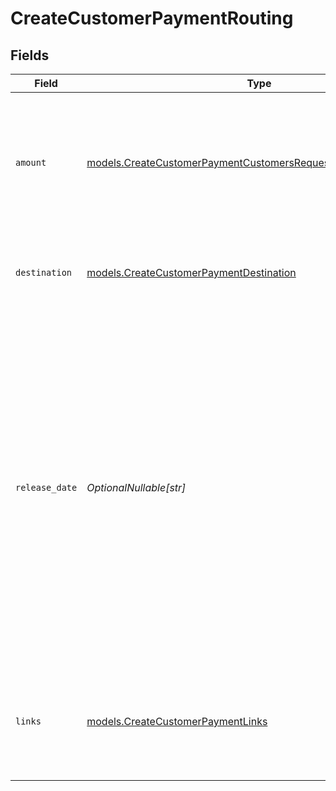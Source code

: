 # CreateCustomerPaymentRouting


## Fields

| Field                                                                                                                                                                                                                                                             | Type                                                                                                                                                                                                                                                              | Required                                                                                                                                                                                                                                                          | Description                                                                                                                                                                                                                                                       | Example                                                                                                                                                                                                                                                           |
| ----------------------------------------------------------------------------------------------------------------------------------------------------------------------------------------------------------------------------------------------------------------- | ----------------------------------------------------------------------------------------------------------------------------------------------------------------------------------------------------------------------------------------------------------------- | ----------------------------------------------------------------------------------------------------------------------------------------------------------------------------------------------------------------------------------------------------------------- | ----------------------------------------------------------------------------------------------------------------------------------------------------------------------------------------------------------------------------------------------------------------- | ----------------------------------------------------------------------------------------------------------------------------------------------------------------------------------------------------------------------------------------------------------------- |
| `amount`                                                                                                                                                                                                                                                          | [models.CreateCustomerPaymentCustomersRequestRequestBodyAmount](../models/createcustomerpaymentcustomersrequestrequestbodyamount.md)                                                                                                                              | :heavy_check_mark:                                                                                                                                                                                                                                                | The portion of the total payment amount being routed. Currently only `EUR` payments can be routed.                                                                                                                                                                |                                                                                                                                                                                                                                                                   |
| `destination`                                                                                                                                                                                                                                                     | [models.CreateCustomerPaymentDestination](../models/createcustomerpaymentdestination.md)                                                                                                                                                                          | :heavy_check_mark:                                                                                                                                                                                                                                                | The destination of this portion of the payment.                                                                                                                                                                                                                   |                                                                                                                                                                                                                                                                   |
| `release_date`                                                                                                                                                                                                                                                    | *OptionalNullable[str]*                                                                                                                                                                                                                                           | :heavy_minus_sign:                                                                                                                                                                                                                                                | Optionally, schedule this portion of the payment to be transferred to its destination on a later date. The date must be given in `YYYY-MM-DD` format.<br/><br/>If no date is given, the funds become available to the connected merchant as soon as the payment succeeds. | 2024-12-12                                                                                                                                                                                                                                                        |
| `links`                                                                                                                                                                                                                                                           | [models.CreateCustomerPaymentLinks](../models/createcustomerpaymentlinks.md)                                                                                                                                                                                      | :heavy_check_mark:                                                                                                                                                                                                                                                | An object with several relevant URLs. Every URL object will contain an `href` and a `type` field.                                                                                                                                                                 |                                                                                                                                                                                                                                                                   |